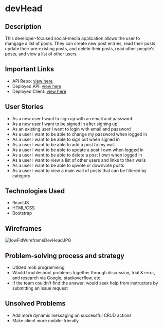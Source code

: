 # devHead

## Description
This developer-focused social-media application allows the user to mangage a list of posts. They can create new post entries, read their posts, update their pre-existing posts, and delete their posts, read other people's posts, and view a list of other users.

## Important Links
- API Repo: [view here](https://github.com/H3DRA/devhead-api)
- Deployed API: [view here](https://ancient-wildwood-16167.herokuapp.com)
- Deployed Client: [view here](https://h3dra.github.io/devhead-client/#/)

## User Stories

- As a new user I want to sign up with an email and password
- As a new user I want to be signed in after signing up
- As an existing user I want to login with email and password
- As a user I want to be able to change my password when logged in
- As a user I want to be able to sign out when signed in
- As a user I want to be able to add a post to my wall
- As a user I want to be able to update a post I own when logged in
- As a user I want to be able to delete a post I own when logged in
- As a user I want to view a list of other users and links to their walls
- As a user I want to be able to upvote or downvote posts
- As a user I want to view a main wall of posts that can be filtered by category

## Technologies Used
- ReactJS
- HTML/CSS
- Bootstrap

## Wireframes

![lowFidWireframeDevHeadJPG](https://media.git.generalassemb.ly/user/35033/files/d6eace80-b173-11eb-9cc3-f7ff0b001bb4)

## Problem-solving process and strategy
- Utlized mob programming
- Would troubleshoot problems together through discussion, trial & error, and research via Google, stackoverflow, etc.
- If the team couldn't find the answer, would seek help from instructors by submitting an issue request

## Unsolved Problems
- Add more dynamic messaging on successful CRUD actions
- Make client more mobile-friendly
